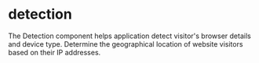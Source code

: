 # detection
The Detection component helps application detect visitor's browser details and device type. Determine the geographical location of website visitors based on their IP addresses.
